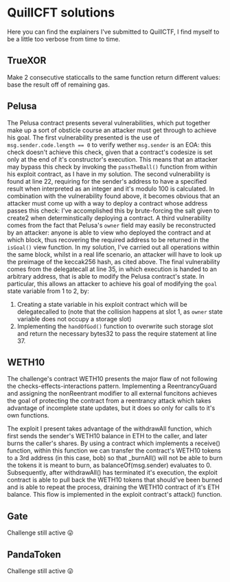 # QuillCFT solutions
Here you can find the explainers I've submitted to QuillCTF, I find myself to be a little too verbose from time to time.

## TrueXOR
Make 2 consecutive staticcalls to the same function return different values: base the result off of remaining gas.

## Pelusa
The Pelusa contract presents several vulnerabilities, which put together make up a sort of
obsticle course an attacker must get through to achieve his goal.
The first vulnerability presented is the use of `msg.sender.code.length == 0` to verify wether
`msg.sender` is an EOA: this check doesn't achieve this check, given that a contract's codesize
is set only at the end of it's constructor's execution. This means that an attacker may bypass this
check by invoking the `passTheBall()` function from within his exploit contract, as I have in my
solution.
The second vulnerability is found at line 22, requiring for the sender's address to have a specified
result when interpreted as an integer and it's modulo 100 is calculated. In combination with the
vulnerability found above, it becomes obvious that an attacker must come up with a way to deploy a
contract whose address passes this check: I've accomplished this by brute-forcing the salt given to
create2 when determinstically deploying a contract.
A third vulnerability comes from the fact that Pelusa's `owner` field may easily be reconstructed
by an attacker: anyone is able to view who deployed the contract and at which block, thus recovering
the required address to be returned in the `isGoal()` view function. In my solution, I've carried
out all operations within the same block, whilst in a real life scenario, an attacker will have
to look up the preimage of the keccak256 hash, as cited above.
The final vulnerability comes from the delegatecall at line 35, in which execution is handed
to an arbitrary address, that is able to modify the Pelusa contract's state.
In particular, this allows an attacker to achieve his goal of modifying the `goal` state variable
from 1 to 2, by:

1. Creating a state variable in his exploit contract which will be delegatecalled to (note that
the collision happens at slot 1, as `owner` state variable does not occupy a storage slot)
2. Implementing the `handOfGod()` function to overwrite such storage slot and return the necessary
bytes32 to pass the require statement at line 37.

## WETH10
The challenge's contract WETH10 presents the major flaw of not following the checks-effects-interactions
pattern. Implementing a ReentrancyGuard and assigning the nonReentrant modifier to all external funcitons
achieves the goal of protecting the contract from a reentrancy attack which takes advantage
of incomplete state updates, but it does so only for calls to it's own functions.

The exploit I present takes advantage of the withdrawAll function, which first sends the sender's
WETH10 balance in ETH to the caller, and later burns the caller's shares.
By using a contract which implements a receive() function, within this function we can transfer
the contract's WETH10 tokens to a 3rd address (in this case, bob) so that _burnAll() will
not be able to burn the tokens it is meant to burn, as balanceOf(msg.sender) evaluates to 0.
Subsequently, after withdrawAll() has terminated it's execution, the exploit contract is able to
pull back the WETH10 tokens that should've been burned and is able to repeat the process,
draining the WETH10 contract of it's ETH balance.
This flow is implemented in the exploit contract's attack() function.

## Gate
Challenge still active 😜

## PandaToken
Challenge still active 😜